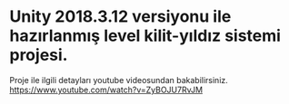 # Unity 2018.3.12 versiyonu ile hazırlanmış level kilit-yıldız sistemi projesi.

Proje ile ilgili detayları youtube videosundan bakabilirsiniz.
https://www.youtube.com/watch?v=ZyBOJU7RvJM

